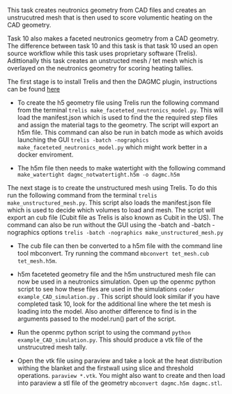 
This task creates neutronics geometry from CAD files and creates an unstrucutred mesh that is then used to score volumentic heating on the CAD geometry.

Task 10 also makes a faceted neutronics geometry from a CAD geometry. The difference between task 10 and this task is that task 10 used an open source workflow while this task uses proprietary software (Trelis). Adittionally this task creates an unstructed mesh / tet mesh which is overlayed on the neutronics geometry for scoring heating tallies.

The first stage is to install Trelis and then the DAGMC plugin, instructions can be found [here](https://svalinn.github.io/DAGMC/install/plugin.html)

- To create the h5 geometry file using Trelis run the following command from the terminal ```trelis make_faceteted_neutronics_model.py```. This will load the manifest.json which is used to find the the required step files and assign the material tags to the geometry. The script will export an h5m file. This command can also be run in batch mode as which avoids launching the GUI  ```trelis -batch -nographics make_faceteted_neutronics_model.py``` which might work better in a docker enviroment.

- The h5m file then needs to make watertight with the following command ```make_watertight dagmc_notwatertight.h5m -o dagmc.h5m```

The next stage is to create the unstructured mesh using Trelis. To do this run the following command from the terminal ```trelis make_unstructured_mesh.py```. This script also loads the manifest.json file which is used to decide which volumes to load and mesh. The script will export an cub file (Cubit file as Trelis is also known as Cubit in the US). The command can also be run without the GUI using the -batch and -batch -nographics options ```trelis -batch -nographics make_unstructured_mesh.py```

- The cub file can then be converted to a h5m file with the command line tool mbconvert. Try running the command ```mbconvert tet_mesh.cub tet_mesh.h5m```.

- h5m faceteted geometry file and the h5m unstructured mesh file can now be used in a neutronics simulation. Open up the openmc python script to see how these files are used in the simulations ```coder example_CAD_simulation.py``` . This script should look similar if you have completed task 10, look for the additional line where the tet mesh is loading into the model. Also another difference to find is in the arguments passed to the model.run() part of the script.

- Run the openmc python script to using the command ```python example_CAD_simulation.py```. This should produce a vtk file of the unstrucutred mesh tally.

- Open the vtk file using paraview and take a look at the heat distribution withing the blanket and the firstwall using slice and threshold operations. ```paraview *.vtk```. You might also want to create and then load into paraview a stl file of the geometry ```mbconvert dagmc.h5m dagmc.stl```.